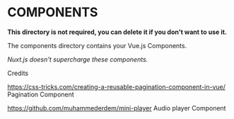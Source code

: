 # COMPONENTS

**This directory is not required, you can delete it if you don't want to use it.**

The components directory contains your Vue.js Components.

_Nuxt.js doesn't supercharge these components._

Credits

https://css-tricks.com/creating-a-reusable-pagination-component-in-vue/
Pagination Component

https://github.com/muhammederdem/mini-player
Audio player Component
